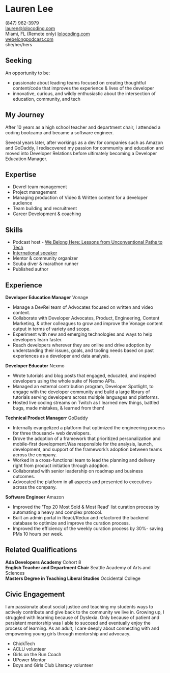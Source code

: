 # **Lauren Lee**
(847) 962-3979  
lauren@lolocoding.com  
Miami, FL (Remote only) 
[lolocoding.com](https://lolocoding.com)   
[webelongpodcast.com](https://webelongpodcast.com)   
she/her/hers 

## Seeking
An opportunity to be:
* passionate about leading teams focused on creating thoughtful content/code that improves the experience & lives of the developer
* innovative, curious, and wildly enthusiastic about the intersection of education, community, and tech 

## My Journey  
After 10 years as a high school teacher and department chair, I attended a coding bootcamp and became a software engineer. 

Several years later, after workings as a dev for companies such as Amazon and GoDaddy, I rediscovered my passion for community and education and moved into Developer Relations before ultimately becoming a Developer Education Manager. 

## Expertise
* Devrel team management
* Project management
* Managing production of Video & Written content for a developer audience
* Team building and recruitment
* Career Development & coaching 

## Skills
* Podcast host - [We Belong Here: Lessons from Unconventional Paths to Tech](webelongpodcast.com)
* [International speaker](https://www.youtube.com/watch?v=toPbLOEdwYs)
* Mentor & community organizer
* Scuba diver & marathon runner
* Published author

## Experience 

**Developer Education Manager** Vonage
* Manage a DevRel team of Advocates focused on written and video content. 
* Collaborate with Developer Advocates, Product, Engineering, Content Marketing, & other colleagues to grow and improve the Vonage content output in terms of variety and scope.
* Experiment with new and emerging technologies and ways to help developers learn faster.
* Reach developers wherever they are online and drive adoption by understanding their issues, goals, and tooling needs based on past experiences as a developer and data analysis.

**Developer Educator** Nexmo 
* Wrote tutorials and blog posts that engaged, educated, and inspired developers using the whole suite of Nexmo APIs.
* Managed an external contribution program, Developer Spotlight, to engage with the developer community and build a large library of tutorials serving developers across multiple languages and platforms.
* Hosted live coding streams on Twitch as I learned new things, battled bugs, made mistakes, & learned from them! 

**Technical Product Managerr** GoDaddy
* Internally evangelized a platform that optimized the engineering process for three thousand+ web developers.
* Drove the adoption of a framework that prioritized personalization and mobile-first development.Was responsible for the analysis, launch, development, and support of the framework’s adoption between teams across the company.
* Worked in a cross-functional team to lead the planning and delivery right from product initiation through adoption.
* Collaborated with senior leadership on roadmap and business outcomes.
* Advocated the platform in all aspects and presented to executives across the company.

**Software Engineer** Amazon 
* Improved the 'Top 20 Most Sold & Most Read' list curation process by automating a heavy and complex protocol.
* Built an admin portal in React/Redux and refactored the backend database to optimize and improve the curation process.
* Improved the efficiency of the weekly curation process by 30%- saving PMs 10 hours per week.

## Related Qualifications 
**Ada Developers Academy** Cohort 8   
**English Teacher and Department Chair** Seattle Academy of Arts and Sciences   
**Masters Degree in Teaching Liberal Studies** Occidental College    

## Civic Engagement  
I am passionate about social justice and teaching my students ways to actively contribute and give back to the community we live in. Growing up, I struggled with learning because of Dyslexia. Only because of patient and persistent mentorship was I able to succeed and eventually enjoy the process of learning. As an adult, I care deeply about connecting with and empowering young girls through mentorship and advocacy.
- ChickTech
- ACLU volunteer  
- Girls on the Run Coach  
- UPower Mentor  
- Boys and Girls Club Literacy volunteer 
